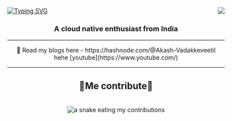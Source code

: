 <img align="right" src="https://visitor-badge.laobi.icu/badge?page_id=akash-vadakkeveetil.visitor-badge&left_color=red&right_color=green&left_text=Visitor%20Number:"/>
<a href="https://git.io/typing-svg"><img src="https://readme-typing-svg.demolab.com?font=Fira+Code&weight=500&size=43&pause=992&color=F7F7F7&center=true&vCenter=true&width=984&height=65&lines=Hi+%F0%9F%91%8B%2C+I'm+Akash+Vadakkeveetil;A+Golang+Developer++%F0%9F%99%8C" alt="Typing SVG" /></a>
<h3 align="center">A cloud native enthusiast from India </h3>
<hr/>
<div align="center">
  🌱 Read my blogs here - https://hashnode.com/@Akash-Vadakkeveetil
  <br>
  hehe [youtube](https://www.youtube.com/)
</div>
<hr/>

<div align="center">
<h2>🐍Me contribute🐍</h2>
<br>
<img alt="a snake eating my contributions" src="https://github.com/Akash-vadakkeveetil/Akash-vadakkeveetil/blob/output/github-contribution-grid-snake-dark.svg"/>
  <br/><br/><br/>
</div>

